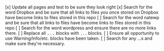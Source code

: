 
 [x] Update all pages and test to be sure they look right
 [x] Search for the word Dropbox and be sure that all links to files you
     once stored on Dropbox have become links to files stored in this repo
 [ ] Search for the word natewp and be sure that all links to files have
     become links to files stored in this repo
 [ ] Search for the word wordpress and ensure there are no more links there.
 [ ] Replace all <tt>...</tt> blocks with `...` blocks.
 [ ] Ensure all opportunity to use Warning/Info/etc. blocks have been taken.
 [ ] Search for any <span>...</span>s and make sure they're necessary.

